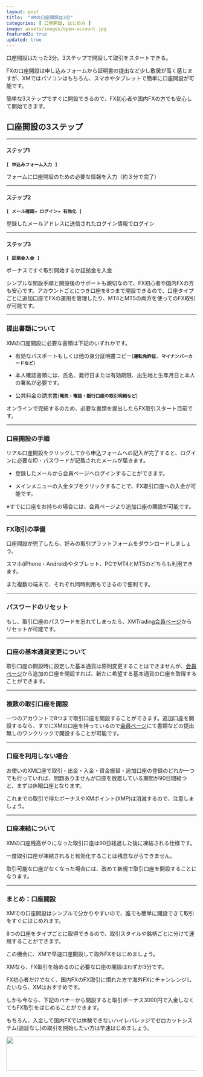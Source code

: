 ```yaml
---
layout: post
title:  "XMの口座開設は3分"
categories: [ 口座開設, はじめ方 ]
image: assets/images/open-account.jpg
featured3: true
updated: true
---
```


口座開設はたった3分。3ステップで開設して取引をスタートできる。


FXの口座開設は申し込みフォームから証明書の提出など少し敷居が高く感じますが、XMではパソコンはもちろん、スマホやタブレットで簡単に口座開設が可能です。


簡単な3ステップですぐに開設できるので、FX初心者や国内FXの方でも安心して開始できます。



## 口座開設の3ステップ

<hr>

#### ステップ1 

__`[ 申込みフォーム入力 ]`__


フォームに口座開設のための必要な情報を入力（約３分で完了）


<hr>

#### ステップ2

__`[ メール確認→ ログイン→ 有効化 ]`__


登録したメールアドレスに送信されたログイン情報でログイン


<hr>

#### ステップ3

__`[ 証拠金入金 ]`__

ボーナスですぐ取引開始するか証拠金を入金



シンプルな開設手順と開設後のサポートも親切なので、FX初心者や国内FXの方も安心です。アカウントごとにつき口座を8つまで開設できるので、口座タイプごとに追加口座でFXの運用を管理したり、MT4とMT5の両方を使ってのFX取引が可能です。



<hr>

### 提出書類について


XMの口座開設に必要な書類は下記のいずれかです。

+ 有効なパスポートもしくは他の身分証明書コピー(__`運転免許証`__、__`マイナンバーカードなど`__)

+ 本人確認書類には、氏名、発行日または有効期限、出生地と生年月日と本人の署名が必要です。

+ 公共料金の請求書(__`電気・電話・銀行口座の取引明細など`__)


オンラインで完結するのため、必要な書類を提出したらFX取引スタート目前です。



<hr>

### 口座開設の手順


リアル口座開設をクリックしてから申込フォームへの記入が完了すると、ログインに必要なID・パスワードが記載されたメールが届きます。

+ 登録したメールから会員ページへログインすることができます。

+ メインメニューの入金タブをクリックすることで、FX取引口座への入金が可能です。

※すでに口座をお持ちの場合には、会員ページより追加口座の開設が可能です。



<hr>

### FX取引の準備


口座開設が完了したら、好みの取引プラットフォームをダウンロードしましょう。

スマホ(iPhone・Android)やタブレット、PCでMT4とMT5のどちらも利用できます。

また複数の端末で、それぞれ同時利用もできるので便利です。



<hr>

### パスワードのリセット


もし、取引口座のパスワードを忘れてしまったら、XMTrading<a href="https://clicks.affstrack.com/c?c=550036&l=ja&p=22">会員ページ</a>からリセットが可能です。




<hr>

### 口座の基本通貨変更について

取引口座の開設時に設定した基本通貨は原則変更することはできませんが、<a href="https://clicks.affstrack.com/c?c=550036&l=ja&p=22">会員ページ</a>から追加の口座を開設すれば、新たに希望する基本通貨の口座を取得することができます。



<hr>

### 複数の取引口座を開設

一つのアカウントで8つまで取引口座を開設することができます。追加口座を開設するなら、すでにXMの口座を持っているので<a href="https://clicks.affstrack.com/c?c=550036&l=ja&p=22">会員ページ</a>にて書類などの提出無しのワンクリックで開設することが可能です。


<hr>

### 口座を利用しない場合

お使いのXM口座で取引・出金・入金・資金振替・追加口座の登録のどれか一つでも行っていれば、問題ありませんが口座を放置している期間が90日間経つと、まずは休眠口座となります。

これまでの取引で得たボーナスやXMポイント(XMP)は消滅するので、注意しましょう。


<hr>

### 口座凍結について

XMの口座残高が０になった取引口座は90日経過した後に凍結される仕様です。

一度取引口座が凍結されると有効化することは残念ながらできません。

取引可能な口座がなくなった場合には、改めて新規で取引口座を開設することになります。



<hr>

### まとめ：口座開設

XMでの口座開設はシンプルで分かりやすいので、誰でも簡単に開設できて取引をすぐにはじめれます。

8つの口座をタイプごとに取得できるので、取引スタイルや銘柄ごとに分けて運用することができます。

この機会に、XMで早速口座開設して海外FXをはじめましょう。

XMなら、FX取引を始めるのに必要な口座の開設はわずか3分です。

FX初心者だけでなく、国内FXのFX取引に慣れた方で海外FXにチャンレンジしたいなら、XMはおすすめです。

しかも今なら、下記のバナーから開設すると取引ボーナス3000円で入金しなくてもFX取引をはじめることができます。

もちろん、入金して国内FXでは体験できないハイレバレッジでゼロカットシステム(追証なし)の取引を開始したい方は早速はじめましょう。

<a href="https://clicks.affstrack.com/c?m=9257&c=550036" referrerpolicy="no-referrer-when-downgrade"><img src="https://ads.affstrack.com/i/9257?c=550036" width="728" height="90" referrerpolicy="no-referrer-when-downgrade"/></a>